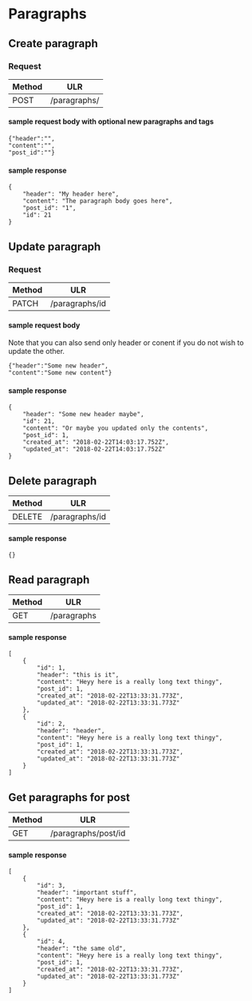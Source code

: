 # Paragraphs

## Create paragraph

### Request

| Method        | ULR          |
| ------------- |:-------------:|
| POST      | /paragraphs/ |

#### sample request body with optional new paragraphs and tags
```
{"header":"",
"content":"",
"post_id":""}
```


#### sample response
```
{
    "header": "My header here",
    "content": "The paragraph body goes here",
    "post_id": "1",
    "id": 21
}
```

## Update paragraph

### Request

| Method        | ULR          |
| ------------- |:-------------:|
| PATCH     | /paragraphs/id |

#### sample request body
Note that you can also send only header or conent if you do not wish to update the other.
```
{"header":"Some new header",
"content":"Some new content"}
```

#### sample response
```
{
    "header": "Some new header maybe",
    "id": 21,
    "content": "Or maybe you updated only the contents",
    "post_id": 1,
    "created_at": "2018-02-22T14:03:17.752Z",
    "updated_at": "2018-02-22T14:03:17.752Z"
}
```

## Delete paragraph

| Method        | ULR          |
| ------------- |:-------------:|
| DELETE     | /paragraphs/id |

#### sample response
```
{}
```

## Read paragraph

| Method        | ULR          |
| ------------- |:-------------:|
| GET     | /paragraphs |

#### sample response
```
[
    {
        "id": 1,
        "header": "this is it",
        "content": "Heyy here is a really long text thingy",
        "post_id": 1,
        "created_at": "2018-02-22T13:33:31.773Z",
        "updated_at": "2018-02-22T13:33:31.773Z"
    },
    {
        "id": 2,
        "header": "header",
        "content": "Heyy here is a really long text thingy",
        "post_id": 1,
        "created_at": "2018-02-22T13:33:31.773Z",
        "updated_at": "2018-02-22T13:33:31.773Z"
    }
]
```

## Get paragraphs for post

| Method        | ULR          |
| ------------- |:-------------:|
| GET     | /paragraphs/post/id |


#### sample response
```
[
    {
        "id": 3,
        "header": "important stuff",
        "content": "Heyy here is a really long text thingy",
        "post_id": 1,
        "created_at": "2018-02-22T13:33:31.773Z",
        "updated_at": "2018-02-22T13:33:31.773Z"
    },
    {
        "id": 4,
        "header": "the same old",
        "content": "Heyy here is a really long text thingy",
        "post_id": 1,
        "created_at": "2018-02-22T13:33:31.773Z",
        "updated_at": "2018-02-22T13:33:31.773Z"
    }
]
```